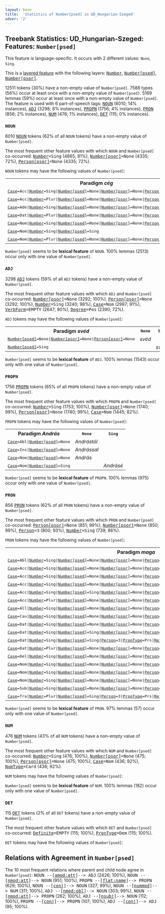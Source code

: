 ```yaml
---
layout: base
title:  'Statistics of Number[psed] in UD_Hungarian-Szeged'
udver: '2'
---
```


## Treebank Statistics: UD_Hungarian-Szeged: Features: `Number[psed]`

This feature is language-specific.
It occurs with 2 different values: `None`, `Sing`.

This is a <a href="../../u/overview/feat-layers.html">layered feature</a> with the following layers: <tt><a href="hu_szeged-feat-Number.html">Number</a></tt>, <tt><a href="hu_szeged-feat-Number-psed.html">Number[psed]</a></tt>, <tt><a href="hu_szeged-feat-Number-psor.html">Number[psor]</a></tt>.

12511 tokens (30%) have a non-empty value of `Number[psed]`.
7588 types (56%) occur at least once with a non-empty value of `Number[psed]`.
5169 lemmas (59%) occur at least once with a non-empty value of `Number[psed]`.
The feature is used with 6 part-of-speech tags: <tt><a href="hu_szeged-pos-NOUN.html">NOUN</a></tt> (6010; 14% instances), <tt><a href="hu_szeged-pos-ADJ.html">ADJ</a></tt> (3298; 8% instances), <tt><a href="hu_szeged-pos-PROPN.html">PROPN</a></tt> (1756; 4% instances), <tt><a href="hu_szeged-pos-PRON.html">PRON</a></tt> (856; 2% instances), <tt><a href="hu_szeged-pos-NUM.html">NUM</a></tt> (476; 1% instances), <tt><a href="hu_szeged-pos-DET.html">DET</a></tt> (115; 0% instances).

### `NOUN`

6010 <tt><a href="hu_szeged-pos-NOUN.html">NOUN</a></tt> tokens (62% of all `NOUN` tokens) have a non-empty value of `Number[psed]`.

The most frequent other feature values with which `NOUN` and `Number[psed]` co-occurred: <tt><a href="hu_szeged-feat-Number.html">Number</a></tt><tt>=Sing</tt> (4865; 81%), <tt><a href="hu_szeged-feat-Number-psor.html">Number[psor]</a></tt><tt>=None</tt> (4335; 72%), <tt><a href="hu_szeged-feat-Person-psor.html">Person[psor]</a></tt><tt>=None</tt> (4335; 72%).

`NOUN` tokens may have the following values of `Number[psed]`:


<table>
  <tr><th>Paradigm <i>cég</i></th><th><tt>None</tt></th><th><tt>Sing</tt></th></tr>
  <tr><td><tt><tt><a href="hu_szeged-feat-Case.html">Case</a></tt><tt>=Acc</tt>|<tt><a href="hu_szeged-feat-Number.html">Number</a></tt><tt>=Sing</tt>|<tt><a href="hu_szeged-feat-Number-psed.html">Number[psed]</a></tt><tt>=None</tt>|<tt><a href="hu_szeged-feat-Number-psor.html">Number[psor]</a></tt><tt>=None</tt>|<tt><a href="hu_szeged-feat-Person-psor.html">Person[psor]</a></tt><tt>=None</tt></tt></td><td><em>céget</em></td><td></td></tr>
  <tr><td><tt><tt><a href="hu_szeged-feat-Case.html">Case</a></tt><tt>=Acc</tt>|<tt><a href="hu_szeged-feat-Number.html">Number</a></tt><tt>=Plur</tt>|<tt><a href="hu_szeged-feat-Number-psed.html">Number[psed]</a></tt><tt>=None</tt>|<tt><a href="hu_szeged-feat-Number-psor.html">Number[psor]</a></tt><tt>=None</tt>|<tt><a href="hu_szeged-feat-Person-psor.html">Person[psor]</a></tt><tt>=None</tt></tt></td><td><em>cégeket</em></td><td></td></tr>
  <tr><td><tt><tt><a href="hu_szeged-feat-Case.html">Case</a></tt><tt>=Ade</tt>|<tt><a href="hu_szeged-feat-Number.html">Number</a></tt><tt>=Sing</tt>|<tt><a href="hu_szeged-feat-Number-psed.html">Number[psed]</a></tt><tt>=None</tt>|<tt><a href="hu_szeged-feat-Number-psor.html">Number[psor]</a></tt><tt>=None</tt>|<tt><a href="hu_szeged-feat-Person-psor.html">Person[psor]</a></tt><tt>=None</tt></tt></td><td><em>cégnél</em></td><td></td></tr>
  <tr><td><tt><tt><a href="hu_szeged-feat-Case.html">Case</a></tt><tt>=Dat</tt>|<tt><a href="hu_szeged-feat-Number.html">Number</a></tt><tt>=Plur</tt>|<tt><a href="hu_szeged-feat-Number-psed.html">Number[psed]</a></tt><tt>=None</tt>|<tt><a href="hu_szeged-feat-Number-psor.html">Number[psor]</a></tt><tt>=None</tt>|<tt><a href="hu_szeged-feat-Person-psor.html">Person[psor]</a></tt><tt>=None</tt></tt></td><td><em>cégeknek</em></td><td></td></tr>
  <tr><td><tt><tt><a href="hu_szeged-feat-Case.html">Case</a></tt><tt>=Nom</tt>|<tt><a href="hu_szeged-feat-Number.html">Number</a></tt><tt>=Sing</tt>|<tt><a href="hu_szeged-feat-Number-psed.html">Number[psed]</a></tt><tt>=None</tt>|<tt><a href="hu_szeged-feat-Number-psor.html">Number[psor]</a></tt><tt>=None</tt>|<tt><a href="hu_szeged-feat-Person-psor.html">Person[psor]</a></tt><tt>=None</tt></tt></td><td><em>cég</em></td><td></td></tr>
  <tr><td><tt><tt><a href="hu_szeged-feat-Case.html">Case</a></tt><tt>=Nom</tt>|<tt><a href="hu_szeged-feat-Number.html">Number</a></tt><tt>=Sing</tt>|<tt><a href="hu_szeged-feat-Number-psed.html">Number[psed]</a></tt><tt>=Sing</tt></tt></td><td></td><td><em>cégé</em></td></tr>
  <tr><td><tt><tt><a href="hu_szeged-feat-Case.html">Case</a></tt><tt>=Nom</tt>|<tt><a href="hu_szeged-feat-Number.html">Number</a></tt><tt>=Plur</tt>|<tt><a href="hu_szeged-feat-Number-psed.html">Number[psed]</a></tt><tt>=None</tt>|<tt><a href="hu_szeged-feat-Number-psor.html">Number[psor]</a></tt><tt>=None</tt>|<tt><a href="hu_szeged-feat-Person-psor.html">Person[psor]</a></tt><tt>=None</tt></tt></td><td><em>cégek</em></td><td></td></tr>
</table>

`Number[psed]` seems to be **lexical feature** of `NOUN`. 100% lemmas (2513) occur only with one value of `Number[psed]`.

### `ADJ`

3298 <tt><a href="hu_szeged-pos-ADJ.html">ADJ</a></tt> tokens (59% of all `ADJ` tokens) have a non-empty value of `Number[psed]`.

The most frequent other feature values with which `ADJ` and `Number[psed]` co-occurred: <tt><a href="hu_szeged-feat-Number-psor.html">Number[psor]</a></tt><tt>=None</tt> (3292; 100%), <tt><a href="hu_szeged-feat-Person-psor.html">Person[psor]</a></tt><tt>=None</tt> (3292; 100%), <tt><a href="hu_szeged-feat-Number.html">Number</a></tt><tt>=Sing</tt> (3240; 98%), <tt><a href="hu_szeged-feat-Case.html">Case</a></tt><tt>=Nom</tt> (2987; 91%), <tt><a href="hu_szeged-feat-VerbForm.html">VerbForm</a></tt><tt>=EMPTY</tt> (2647; 80%), <tt><a href="hu_szeged-feat-Degree.html">Degree</a></tt><tt>=Pos</tt> (2390; 72%).

`ADJ` tokens may have the following values of `Number[psed]`:


<table>
  <tr><th>Paradigm <i>svéd</i></th><th><tt>None</tt></th><th><tt>Sing</tt></th></tr>
  <tr><td><tt><tt><a href="hu_szeged-feat-Number-psed.html">Number[psed]</a></tt><tt>=None</tt>|<tt><a href="hu_szeged-feat-Number-psor.html">Number[psor]</a></tt><tt>=None</tt>|<tt><a href="hu_szeged-feat-Person-psor.html">Person[psor]</a></tt><tt>=None</tt></tt></td><td><em>svéd</em></td><td></td></tr>
  <tr><td><tt><tt><a href="hu_szeged-feat-Number-psed.html">Number[psed]</a></tt><tt>=Sing</tt></tt></td><td></td><td><em>svédé</em></td></tr>
</table>

`Number[psed]` seems to be **lexical feature** of `ADJ`. 100% lemmas (1543) occur only with one value of `Number[psed]`.

### `PROPN`

1756 <tt><a href="hu_szeged-pos-PROPN.html">PROPN</a></tt> tokens (65% of all `PROPN` tokens) have a non-empty value of `Number[psed]`.

The most frequent other feature values with which `PROPN` and `Number[psed]` co-occurred: <tt><a href="hu_szeged-feat-Number.html">Number</a></tt><tt>=Sing</tt> (1753; 100%), <tt><a href="hu_szeged-feat-Number-psor.html">Number[psor]</a></tt><tt>=None</tt> (1740; 99%), <tt><a href="hu_szeged-feat-Person-psor.html">Person[psor]</a></tt><tt>=None</tt> (1740; 99%), <tt><a href="hu_szeged-feat-Case.html">Case</a></tt><tt>=Nom</tt> (1445; 82%).

`PROPN` tokens may have the following values of `Number[psed]`:


<table>
  <tr><th>Paradigm <i>András</i></th><th><tt>None</tt></th><th><tt>Sing</tt></th></tr>
  <tr><td><tt><tt><a href="hu_szeged-feat-Case.html">Case</a></tt><tt>=Abl</tt>|<tt><a href="hu_szeged-feat-Number-psed.html">Number[psed]</a></tt><tt>=None</tt></tt></td><td><em>Andrástól</em></td><td></td></tr>
  <tr><td><tt><tt><a href="hu_szeged-feat-Case.html">Case</a></tt><tt>=Ins</tt>|<tt><a href="hu_szeged-feat-Number-psed.html">Number[psed]</a></tt><tt>=None</tt></tt></td><td><em>Andrással</em></td><td></td></tr>
  <tr><td><tt><tt><a href="hu_szeged-feat-Case.html">Case</a></tt><tt>=Nom</tt>|<tt><a href="hu_szeged-feat-Number-psed.html">Number[psed]</a></tt><tt>=None</tt></tt></td><td><em>András</em></td><td></td></tr>
  <tr><td><tt><tt><a href="hu_szeged-feat-Case.html">Case</a></tt><tt>=Nom</tt>|<tt><a href="hu_szeged-feat-Number-psed.html">Number[psed]</a></tt><tt>=Sing</tt></tt></td><td></td><td><em>Andrásé</em></td></tr>
</table>

`Number[psed]` seems to be **lexical feature** of `PROPN`. 100% lemmas (975) occur only with one value of `Number[psed]`.

### `PRON`

856 <tt><a href="hu_szeged-pos-PRON.html">PRON</a></tt> tokens (62% of all `PRON` tokens) have a non-empty value of `Number[psed]`.

The most frequent other feature values with which `PRON` and `Number[psed]` co-occurred: <tt><a href="hu_szeged-feat-Person-psor.html">Person[psor]</a></tt><tt>=None</tt> (851; 99%), <tt><a href="hu_szeged-feat-Number-psor.html">Number[psor]</a></tt><tt>=None</tt> (850; 99%), <tt><a href="hu_szeged-feat-Person.html">Person</a></tt><tt>=3</tt> (800; 93%), <tt><a href="hu_szeged-feat-Number.html">Number</a></tt><tt>=Sing</tt> (739; 86%).

`PRON` tokens may have the following values of `Number[psed]`:


<table>
  <tr><th>Paradigm <i>maga</i></th><th><tt>None</tt></th><th><tt>Sing</tt></th></tr>
  <tr><td><tt><tt><a href="hu_szeged-feat-Case.html">Case</a></tt><tt>=Abl</tt>|<tt><a href="hu_szeged-feat-Number.html">Number</a></tt><tt>=Sing</tt>|<tt><a href="hu_szeged-feat-Number-psed.html">Number[psed]</a></tt><tt>=None</tt>|<tt><a href="hu_szeged-feat-Number-psor.html">Number[psor]</a></tt><tt>=None</tt>|<tt><a href="hu_szeged-feat-Person.html">Person</a></tt><tt>=3</tt>|<tt><a href="hu_szeged-feat-Person-psor.html">Person[psor]</a></tt><tt>=None</tt>|<tt><a href="hu_szeged-feat-PronType.html">PronType</a></tt><tt>=Prs</tt>|<tt><a href="hu_szeged-feat-Reflex.html">Reflex</a></tt><tt>=Yes</tt></tt></td><td><em>magától</em></td><td></td></tr>
  <tr><td><tt><tt><a href="hu_szeged-feat-Case.html">Case</a></tt><tt>=Acc</tt>|<tt><a href="hu_szeged-feat-Number.html">Number</a></tt><tt>=Sing</tt>|<tt><a href="hu_szeged-feat-Number-psed.html">Number[psed]</a></tt><tt>=None</tt>|<tt><a href="hu_szeged-feat-Number-psor.html">Number[psor]</a></tt><tt>=None</tt>|<tt><a href="hu_szeged-feat-Person.html">Person</a></tt><tt>=3</tt>|<tt><a href="hu_szeged-feat-Person-psor.html">Person[psor]</a></tt><tt>=None</tt>|<tt><a href="hu_szeged-feat-PronType.html">PronType</a></tt><tt>=Prs</tt></tt></td><td><em>magát</em></td><td></td></tr>
  <tr><td><tt><tt><a href="hu_szeged-feat-Case.html">Case</a></tt><tt>=Acc</tt>|<tt><a href="hu_szeged-feat-Number.html">Number</a></tt><tt>=Sing</tt>|<tt><a href="hu_szeged-feat-Number-psed.html">Number[psed]</a></tt><tt>=None</tt>|<tt><a href="hu_szeged-feat-Number-psor.html">Number[psor]</a></tt><tt>=None</tt>|<tt><a href="hu_szeged-feat-Person.html">Person</a></tt><tt>=3</tt>|<tt><a href="hu_szeged-feat-Person-psor.html">Person[psor]</a></tt><tt>=None</tt>|<tt><a href="hu_szeged-feat-PronType.html">PronType</a></tt><tt>=Prs</tt>|<tt><a href="hu_szeged-feat-Reflex.html">Reflex</a></tt><tt>=Yes</tt></tt></td><td><em>magát</em></td><td></td></tr>
  <tr><td><tt><tt><a href="hu_szeged-feat-Case.html">Case</a></tt><tt>=Acc</tt>|<tt><a href="hu_szeged-feat-Number.html">Number</a></tt><tt>=Sing</tt>|<tt><a href="hu_szeged-feat-Number-psed.html">Number[psed]</a></tt><tt>=None</tt>|<tt><a href="hu_szeged-feat-Number-psor.html">Number[psor]</a></tt><tt>=None</tt>|<tt><a href="hu_szeged-feat-Person.html">Person</a></tt><tt>=3</tt>|<tt><a href="hu_szeged-feat-Person-psor.html">Person[psor]</a></tt><tt>=None</tt>|<tt><a href="hu_szeged-feat-Reflex.html">Reflex</a></tt><tt>=Yes</tt></tt></td><td><em>magát</em></td><td></td></tr>
  <tr><td><tt><tt><a href="hu_szeged-feat-Case.html">Case</a></tt><tt>=Acc</tt>|<tt><a href="hu_szeged-feat-Number.html">Number</a></tt><tt>=Sing</tt>|<tt><a href="hu_szeged-feat-Number-psed.html">Number[psed]</a></tt><tt>=Sing</tt>|<tt><a href="hu_szeged-feat-Number-psor.html">Number[psor]</a></tt><tt>=None</tt>|<tt><a href="hu_szeged-feat-Person.html">Person</a></tt><tt>=3</tt>|<tt><a href="hu_szeged-feat-Person-psor.html">Person[psor]</a></tt><tt>=None</tt>|<tt><a href="hu_szeged-feat-PronType.html">PronType</a></tt><tt>=Prs</tt>|<tt><a href="hu_szeged-feat-Reflex.html">Reflex</a></tt><tt>=Yes</tt></tt></td><td></td><td><em>magáét</em></td></tr>
  <tr><td><tt><tt><a href="hu_szeged-feat-Case.html">Case</a></tt><tt>=Acc</tt>|<tt><a href="hu_szeged-feat-Number.html">Number</a></tt><tt>=Plur</tt>|<tt><a href="hu_szeged-feat-Number-psed.html">Number[psed]</a></tt><tt>=None</tt>|<tt><a href="hu_szeged-feat-Number-psor.html">Number[psor]</a></tt><tt>=None</tt>|<tt><a href="hu_szeged-feat-Person.html">Person</a></tt><tt>=3</tt>|<tt><a href="hu_szeged-feat-Person-psor.html">Person[psor]</a></tt><tt>=None</tt>|<tt><a href="hu_szeged-feat-PronType.html">PronType</a></tt><tt>=Prs</tt>|<tt><a href="hu_szeged-feat-Reflex.html">Reflex</a></tt><tt>=Yes</tt></tt></td><td><em>magukat</em></td><td></td></tr>
  <tr><td><tt><tt><a href="hu_szeged-feat-Case.html">Case</a></tt><tt>=All</tt>|<tt><a href="hu_szeged-feat-Number.html">Number</a></tt><tt>=Sing</tt>|<tt><a href="hu_szeged-feat-Number-psed.html">Number[psed]</a></tt><tt>=None</tt>|<tt><a href="hu_szeged-feat-Number-psor.html">Number[psor]</a></tt><tt>=None</tt>|<tt><a href="hu_szeged-feat-Person.html">Person</a></tt><tt>=3</tt>|<tt><a href="hu_szeged-feat-Person-psor.html">Person[psor]</a></tt><tt>=None</tt>|<tt><a href="hu_szeged-feat-PronType.html">PronType</a></tt><tt>=Prs</tt>|<tt><a href="hu_szeged-feat-Reflex.html">Reflex</a></tt><tt>=Yes</tt></tt></td><td><em>magához</em></td><td></td></tr>
  <tr><td><tt><tt><a href="hu_szeged-feat-Case.html">Case</a></tt><tt>=Cau</tt>|<tt><a href="hu_szeged-feat-Number.html">Number</a></tt><tt>=Sing</tt>|<tt><a href="hu_szeged-feat-Number-psed.html">Number[psed]</a></tt><tt>=None</tt>|<tt><a href="hu_szeged-feat-Number-psor.html">Number[psor]</a></tt><tt>=None</tt>|<tt><a href="hu_szeged-feat-Person.html">Person</a></tt><tt>=3</tt>|<tt><a href="hu_szeged-feat-Person-psor.html">Person[psor]</a></tt><tt>=None</tt>|<tt><a href="hu_szeged-feat-PronType.html">PronType</a></tt><tt>=Prs</tt></tt></td><td><em>magáért</em></td><td></td></tr>
  <tr><td><tt><tt><a href="hu_szeged-feat-Case.html">Case</a></tt><tt>=Dat</tt>|<tt><a href="hu_szeged-feat-Number.html">Number</a></tt><tt>=Sing</tt>|<tt><a href="hu_szeged-feat-Number-psed.html">Number[psed]</a></tt><tt>=None</tt>|<tt><a href="hu_szeged-feat-Number-psor.html">Number[psor]</a></tt><tt>=None</tt>|<tt><a href="hu_szeged-feat-Person.html">Person</a></tt><tt>=3</tt>|<tt><a href="hu_szeged-feat-Person-psor.html">Person[psor]</a></tt><tt>=None</tt>|<tt><a href="hu_szeged-feat-PronType.html">PronType</a></tt><tt>=Prs</tt>|<tt><a href="hu_szeged-feat-Reflex.html">Reflex</a></tt><tt>=Yes</tt></tt></td><td><em>magának</em></td><td></td></tr>
  <tr><td><tt><tt><a href="hu_szeged-feat-Case.html">Case</a></tt><tt>=Dat</tt>|<tt><a href="hu_szeged-feat-Number.html">Number</a></tt><tt>=Sing</tt>|<tt><a href="hu_szeged-feat-Number-psed.html">Number[psed]</a></tt><tt>=Sing</tt>|<tt><a href="hu_szeged-feat-Number-psor.html">Number[psor]</a></tt><tt>=None</tt>|<tt><a href="hu_szeged-feat-Person.html">Person</a></tt><tt>=3</tt>|<tt><a href="hu_szeged-feat-Person-psor.html">Person[psor]</a></tt><tt>=None</tt>|<tt><a href="hu_szeged-feat-PronType.html">PronType</a></tt><tt>=Prs</tt>|<tt><a href="hu_szeged-feat-Reflex.html">Reflex</a></tt><tt>=Yes</tt></tt></td><td></td><td><em>magáénak</em></td></tr>
  <tr><td><tt><tt><a href="hu_szeged-feat-Case.html">Case</a></tt><tt>=Dat</tt>|<tt><a href="hu_szeged-feat-Number.html">Number</a></tt><tt>=Sing</tt>|<tt><a href="hu_szeged-feat-Number-psed.html">Number[psed]</a></tt><tt>=Sing</tt>|<tt><a href="hu_szeged-feat-Person.html">Person</a></tt><tt>=3</tt>|<tt><a href="hu_szeged-feat-PronType.html">PronType</a></tt><tt>=Prs</tt>|<tt><a href="hu_szeged-feat-Reflex.html">Reflex</a></tt><tt>=Yes</tt></tt></td><td></td><td><em>magáénak</em></td></tr>
  <tr><td><tt><tt><a href="hu_szeged-feat-Case.html">Case</a></tt><tt>=Dat</tt>|<tt><a href="hu_szeged-feat-Number.html">Number</a></tt><tt>=Plur</tt>|<tt><a href="hu_szeged-feat-Number-psed.html">Number[psed]</a></tt><tt>=None</tt>|<tt><a href="hu_szeged-feat-Number-psor.html">Number[psor]</a></tt><tt>=None</tt>|<tt><a href="hu_szeged-feat-Person.html">Person</a></tt><tt>=3</tt>|<tt><a href="hu_szeged-feat-Person-psor.html">Person[psor]</a></tt><tt>=None</tt>|<tt><a href="hu_szeged-feat-PronType.html">PronType</a></tt><tt>=Prs</tt>|<tt><a href="hu_szeged-feat-Reflex.html">Reflex</a></tt><tt>=Yes</tt></tt></td><td><em>maguknak</em></td><td></td></tr>
  <tr><td><tt><tt><a href="hu_szeged-feat-Case.html">Case</a></tt><tt>=Del</tt>|<tt><a href="hu_szeged-feat-Number.html">Number</a></tt><tt>=Sing</tt>|<tt><a href="hu_szeged-feat-Number-psed.html">Number[psed]</a></tt><tt>=None</tt>|<tt><a href="hu_szeged-feat-Number-psor.html">Number[psor]</a></tt><tt>=None</tt>|<tt><a href="hu_szeged-feat-Person.html">Person</a></tt><tt>=3</tt>|<tt><a href="hu_szeged-feat-Person-psor.html">Person[psor]</a></tt><tt>=None</tt>|<tt><a href="hu_szeged-feat-PronType.html">PronType</a></tt><tt>=Prs</tt>|<tt><a href="hu_szeged-feat-Reflex.html">Reflex</a></tt><tt>=Yes</tt></tt></td><td><em>magáról</em></td><td></td></tr>
  <tr><td><tt><tt><a href="hu_szeged-feat-Case.html">Case</a></tt><tt>=Nom</tt>|<tt><a href="hu_szeged-feat-Number.html">Number</a></tt><tt>=Sing</tt>|<tt><a href="hu_szeged-feat-Number-psed.html">Number[psed]</a></tt><tt>=None</tt>|<tt><a href="hu_szeged-feat-Number-psor.html">Number[psor]</a></tt><tt>=None</tt>|<tt><a href="hu_szeged-feat-Person.html">Person</a></tt><tt>=1</tt>|<tt><a href="hu_szeged-feat-Person-psor.html">Person[psor]</a></tt><tt>=None</tt>|<tt><a href="hu_szeged-feat-PronType.html">PronType</a></tt><tt>=Prs</tt>|<tt><a href="hu_szeged-feat-Reflex.html">Reflex</a></tt><tt>=Yes</tt></tt></td><td><em>magam</em></td><td></td></tr>
  <tr><td><tt><tt><a href="hu_szeged-feat-Case.html">Case</a></tt><tt>=Nom</tt>|<tt><a href="hu_szeged-feat-Number.html">Number</a></tt><tt>=Sing</tt>|<tt><a href="hu_szeged-feat-Number-psed.html">Number[psed]</a></tt><tt>=None</tt>|<tt><a href="hu_szeged-feat-Number-psor.html">Number[psor]</a></tt><tt>=None</tt>|<tt><a href="hu_szeged-feat-Person.html">Person</a></tt><tt>=3</tt>|<tt><a href="hu_szeged-feat-Person-psor.html">Person[psor]</a></tt><tt>=None</tt>|<tt><a href="hu_szeged-feat-PronType.html">PronType</a></tt><tt>=Prs</tt></tt></td><td><em>maga</em></td><td></td></tr>
  <tr><td><tt><tt><a href="hu_szeged-feat-Case.html">Case</a></tt><tt>=Nom</tt>|<tt><a href="hu_szeged-feat-Number.html">Number</a></tt><tt>=Sing</tt>|<tt><a href="hu_szeged-feat-Number-psed.html">Number[psed]</a></tt><tt>=None</tt>|<tt><a href="hu_szeged-feat-Number-psor.html">Number[psor]</a></tt><tt>=None</tt>|<tt><a href="hu_szeged-feat-Person.html">Person</a></tt><tt>=3</tt>|<tt><a href="hu_szeged-feat-Person-psor.html">Person[psor]</a></tt><tt>=None</tt>|<tt><a href="hu_szeged-feat-PronType.html">PronType</a></tt><tt>=Prs</tt>|<tt><a href="hu_szeged-feat-Reflex.html">Reflex</a></tt><tt>=Yes</tt></tt></td><td><em>maga</em></td><td></td></tr>
  <tr><td><tt><tt><a href="hu_szeged-feat-Case.html">Case</a></tt><tt>=Sub</tt>|<tt><a href="hu_szeged-feat-Number.html">Number</a></tt><tt>=Sing</tt>|<tt><a href="hu_szeged-feat-Number-psed.html">Number[psed]</a></tt><tt>=None</tt>|<tt><a href="hu_szeged-feat-Number-psor.html">Number[psor]</a></tt><tt>=None</tt>|<tt><a href="hu_szeged-feat-Person.html">Person</a></tt><tt>=3</tt>|<tt><a href="hu_szeged-feat-Person-psor.html">Person[psor]</a></tt><tt>=None</tt>|<tt><a href="hu_szeged-feat-PronType.html">PronType</a></tt><tt>=Prs</tt>|<tt><a href="hu_szeged-feat-Reflex.html">Reflex</a></tt><tt>=Yes</tt></tt></td><td><em>magára</em></td><td></td></tr>
  <tr><td><tt><tt><a href="hu_szeged-feat-Case.html">Case</a></tt><tt>=Tra</tt>|<tt><a href="hu_szeged-feat-Number.html">Number</a></tt><tt>=Plur</tt>|<tt><a href="hu_szeged-feat-Number-psed.html">Number[psed]</a></tt><tt>=Sing</tt>|<tt><a href="hu_szeged-feat-Person.html">Person</a></tt><tt>=3</tt>|<tt><a href="hu_szeged-feat-PronType.html">PronType</a></tt><tt>=Prs</tt>|<tt><a href="hu_szeged-feat-Reflex.html">Reflex</a></tt><tt>=Yes</tt></tt></td><td></td><td><em>magukévá</em></td></tr>
</table>

`Number[psed]` seems to be **lexical feature** of `PRON`. 97% lemmas (57) occur only with one value of `Number[psed]`.

### `NUM`

476 <tt><a href="hu_szeged-pos-NUM.html">NUM</a></tt> tokens (43% of all `NUM` tokens) have a non-empty value of `Number[psed]`.

The most frequent other feature values with which `NUM` and `Number[psed]` co-occurred: <tt><a href="hu_szeged-feat-Number.html">Number</a></tt><tt>=Sing</tt> (476; 100%), <tt><a href="hu_szeged-feat-Number-psor.html">Number[psor]</a></tt><tt>=None</tt> (475; 100%), <tt><a href="hu_szeged-feat-Person-psor.html">Person[psor]</a></tt><tt>=None</tt> (475; 100%), <tt><a href="hu_szeged-feat-Case.html">Case</a></tt><tt>=Nom</tt> (436; 92%), <tt><a href="hu_szeged-feat-NumType.html">NumType</a></tt><tt>=Card</tt> (436; 92%).

`NUM` tokens may have the following values of `Number[psed]`:


`Number[psed]` seems to be **lexical feature** of `NUM`. 100% lemmas (182) occur only with one value of `Number[psed]`.

### `DET`

115 <tt><a href="hu_szeged-pos-DET.html">DET</a></tt> tokens (2% of all `DET` tokens) have a non-empty value of `Number[psed]`.

The most frequent other feature values with which `DET` and `Number[psed]` co-occurred: <tt><a href="hu_szeged-feat-Definite.html">Definite</a></tt><tt>=EMPTY</tt> (115; 100%), <tt><a href="hu_szeged-feat-PronType.html">PronType</a></tt><tt>=Dem</tt> (115; 100%).

`DET` tokens may have the following values of `Number[psed]`:


## Relations with Agreement in `Number[psed]`

The 10 most frequent relations where parent and child node agree in `Number[psed]`:
<tt>NOUN --[<tt><a href="hu_szeged-dep-amod-att.html">amod:att</a></tt>]--> ADJ</tt> (2426; 100%),
<tt>NOUN --[<tt><a href="hu_szeged-dep-nmod-att.html">nmod:att</a></tt>]--> NOUN</tt> (951; 100%),
<tt>PROPN --[<tt><a href="hu_szeged-dep-flat-name.html">flat:name</a></tt>]--> PROPN</tt> (629; 100%),
<tt>NOUN --[<tt><a href="hu_szeged-dep-conj.html">conj</a></tt>]--> NOUN</tt> (327; 99%),
<tt>NOUN --[<tt><a href="hu_szeged-dep-nummod.html">nummod</a></tt>]--> NUM</tt> (311; 100%),
<tt>ADJ --[<tt><a href="hu_szeged-dep-nmod-obl.html">nmod:obl</a></tt>]--> NOUN</tt> (303; 99%),
<tt>NOUN --[<tt><a href="hu_szeged-dep-nmod-att.html">nmod:att</a></tt>]--> PROPN</tt> (262; 100%),
<tt>ADJ --[<tt><a href="hu_szeged-dep-nsubj.html">nsubj</a></tt>]--> NOUN</tt> (112; 100%),
<tt>PROPN --[<tt><a href="hu_szeged-dep-conj.html">conj</a></tt>]--> PROPN</tt> (107; 100%),
<tt>ADJ --[<tt><a href="hu_szeged-dep-conj.html">conj</a></tt>]--> ADJ</tt> (95; 100%).

